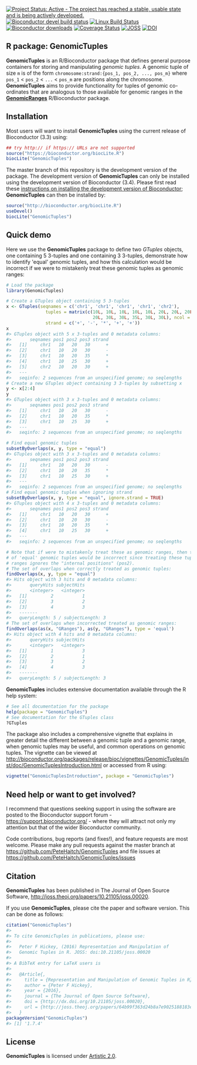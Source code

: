 
<!-- README.md is generated from README.Rmd. Please edit that file -->
[![Project Status: Active - The project has reached a stable, usable state and is being actively developed.](http://www.repostatus.org/badges/latest/active.svg)](http://www.repostatus.org/#active) [![Bioconductor devel build status](http://bioconductor.org/shields/build/devel/bioc/GenomicTuples.svg)](http://bioconductor.org/checkResults/devel/bioc-LATEST/GenomicTuples/) [![Linux Build Status](https://travis-ci.org/PeteHaitch/GenomicTuples.svg?branch=master)](https://travis-ci.org/PeteHaitch/GenomicTuples) [![Bioconductor downloads](http://bioconductor.org/shields/downloads/GenomicTuples.svg)](http://bioconductor.org/packages/stats/bioc/GenomicTuples.html) [![Coverage Status](https://img.shields.io/codecov/c/github/PeteHaitch/GenomicTuples/master.svg)](https://codecov.io/github/PeteHaitch/GenomicTuples?branch=master) [![JOSS](http://joss.theoj.org/papers/10.21105/joss.00020/status.svg)](http://dx.doi.org/10.21105/joss.00020) [![DOI](https://zenodo.org/badge/22085/PeteHaitch/GenomicTuples.svg)](https://zenodo.org/badge/latestdoi/22085/PeteHaitch/GenomicTuples)

R package: GenomicTuples
------------------------

**GenomicTuples** is an R/Bioconductor package that defines general purpose containers for storing and manipulating *genomic tuples*. A genomic tuple of size `m` is of the form `chromosome:strand:{pos_1, pos_2, ..., pos_m}` where `pos_1` &lt; `pos_2` &lt; `...` &lt; `pos_m` are positions along the chromosome. **GenomicTuples** aims to provide functionality for tuples of genomic co-ordinates that are analogous to those available for genomic ranges in the [**GenomicRanges**](http://bioconductor.org/packages/GenomicRanges/) R/Bioconductor package.

Installation
------------

Most users will want to install **GenomicTuples** using the current release of Bioconductor (3.3) using:

``` r
## try http:// if https:// URLs are not supported
source("https://bioconductor.org/biocLite.R")
biocLite("GenomicTuples")
```

The master branch of this repository is the development version of the package. The development version of **GenomicTuples** can only be installed using the development version of Bioconductor (3.4). Please first read these [instructions on installing the development version of Bioconductor](http://www.bioconductor.org/developers/how-to/useDevel/); **GenomicTuples** can then be installed by:

``` r
source("http://bioconductor.org/biocLite.R")
useDevel()
biocLite("GenomicTuples")
```

Quick demo
----------

Here we use the **GenomicTuples** package to define two *GTuples* objects, one containing 5 3-tuples and one containing 3 3-tuples, demonstrate how to identify 'equal' genomic tuples, and how this calculation would be incorrect if we were to mistakenly treat these genomic tuples as genomic ranges:

``` r
# Load the package
library(GenomicTuples)

# Create a GTuples object containing 5 3-tuples
x <- GTuples(seqnames = c('chr1', 'chr1', 'chr1', 'chr1', 'chr2'), 
               tuples = matrix(c(10L, 10L, 10L, 10L, 10L, 20L, 20L, 20L, 25L, 
                                 20L, 30L, 30L, 35L, 30L, 30L), ncol = 3), 
               strand = c('+', '-', '*', '+', '+'))
x
#> GTuples object with 5 x 3-tuples and 0 metadata columns:
#>       seqnames pos1 pos2 pos3 strand
#>   [1]     chr1   10   20   30      +
#>   [2]     chr1   10   20   30      -
#>   [3]     chr1   10   20   35      *
#>   [4]     chr1   10   25   30      +
#>   [5]     chr2   10   20   30      +
#>   ---
#>   seqinfo: 2 sequences from an unspecified genome; no seqlengths
# Create a new GTuples object containing 3 3-tuples by subsetting x
y <- x[2:4]
y
#> GTuples object with 3 x 3-tuples and 0 metadata columns:
#>       seqnames pos1 pos2 pos3 strand
#>   [1]     chr1   10   20   30      -
#>   [2]     chr1   10   20   35      *
#>   [3]     chr1   10   25   30      +
#>   ---
#>   seqinfo: 2 sequences from an unspecified genome; no seqlengths

# Find equal genomic tuples
subsetByOverlaps(x, y, type = "equal")
#> GTuples object with 3 x 3-tuples and 0 metadata columns:
#>       seqnames pos1 pos2 pos3 strand
#>   [1]     chr1   10   20   30      -
#>   [2]     chr1   10   20   35      *
#>   [3]     chr1   10   25   30      +
#>   ---
#>   seqinfo: 2 sequences from an unspecified genome; no seqlengths
# Find equal genomic tuples when ignoring strand
subsetByOverlaps(x, y, type = "equal", ignore.strand = TRUE)
#> GTuples object with 4 x 3-tuples and 0 metadata columns:
#>       seqnames pos1 pos2 pos3 strand
#>   [1]     chr1   10   20   30      +
#>   [2]     chr1   10   20   30      -
#>   [3]     chr1   10   20   35      *
#>   [4]     chr1   10   25   30      +
#>   ---
#>   seqinfo: 2 sequences from an unspecified genome; no seqlengths

# Note that if were to mistakenly treat these as genomic ranges, then the set 
# of 'equal' genomic tuples would be incorrect since treating these tuples as 
# ranges ignores the "internal positions" (pos2).
# The set of overlaps when correctly treated as genomic tuples:
findOverlaps(x, y, type = "equal")
#> Hits object with 3 hits and 0 metadata columns:
#>       queryHits subjectHits
#>       <integer>   <integer>
#>   [1]         2           1
#>   [2]         3           2
#>   [3]         4           3
#>   -------
#>   queryLength: 5 / subjectLength: 3
# The set of overlaps when incorrected treated as genomic ranges:
findOverlaps(as(x, "GRanges"), as(y, "GRanges"), type = 'equal')
#> Hits object with 4 hits and 0 metadata columns:
#>       queryHits subjectHits
#>       <integer>   <integer>
#>   [1]         1           3
#>   [2]         2           1
#>   [3]         3           2
#>   [4]         4           3
#>   -------
#>   queryLength: 5 / subjectLength: 3
```

**GenomicTuples** includes extensive documentation available through the R help system:

``` r
# See all documentation for the package
help(package = "GenomicTuples")
# See documentation for the GTuples class
?GTuples
```

The package also includes a comprehensive vignette that explains in greater detail the different between a genomic tuple and a genomic range, when genomic tuples may be useful, and common operations on genomic tuples. The vignette can be viewed at <http://bioconductor.org/packages/release/bioc/vignettes/GenomicTuples/inst/doc/GenomicTuplesIntroduction.html> or accessed from R using:

``` r
vignette("GenomicTuplesIntroduction", package = "GenomicTuples")
```

Need help or want to get involved?
----------------------------------

I recommend that questions seeking support in using the software are posted to the Bioconductor support forum - <https://support.bioconductor.org/> - where they will attract not only my attention but that of the wider Bioconductor community.

Code contributions, bug reports (and fixes!), and feature requests are most welcome. Please make any pull requests against the master branch at <https://github.com/PeteHaitch/GenomicTuples> and file issues at <https://github.com/PeteHaitch/GenomicTuples/issues>

Citation
--------

**GenomicTuples** has been published in The Journal of Open Source Software, <http://joss.theoj.org/papers/10.21105/joss.00020>.

If you use **GenomicTuples**, please cite the paper and software version. This can be done as follows:

``` r
citation("GenomicTuples")
#> 
#> To cite GenomicTuples in publications, please use:
#> 
#>   Peter F Hickey, (2016) Representation and Manipulation of
#>   Genomic Tuples in R. JOSS: doi:10.21105/joss.00020
#> 
#> A BibTeX entry for LaTeX users is
#> 
#>   @Article{,
#>     title = {Representation and Manipulation of Genomic Tuples in R},
#>     author = {Peter F Hickey},
#>     year = {2016},
#>     journal = {The Journal of Open Source Software},
#>     doi = {http://dx.doi.org/10.21105/joss.00020},
#>     url = {http://joss.theoj.org/papers/64b99f363d24b8a7e9025188183e9865},
#>   }
packageVersion("GenomicTuples")
#> [1] '1.7.4'
```

License
-------

**GenomicTuples** is licensed under [Artistic 2.0](https://www.r-project.org/Licenses/Artistic-2.0).

